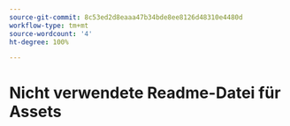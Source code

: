 ```yaml
---
source-git-commit: 8c53ed2d8eaaa47b34bde8ee8126d48310e4480d
workflow-type: tm+mt
source-wordcount: '4'
ht-degree: 100%

---
```

# Nicht verwendete Readme-Datei für Assets
